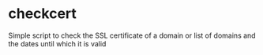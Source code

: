 # checkcert
Simple script to check the SSL certificate of a domain or list of domains and the dates until which it is valid
